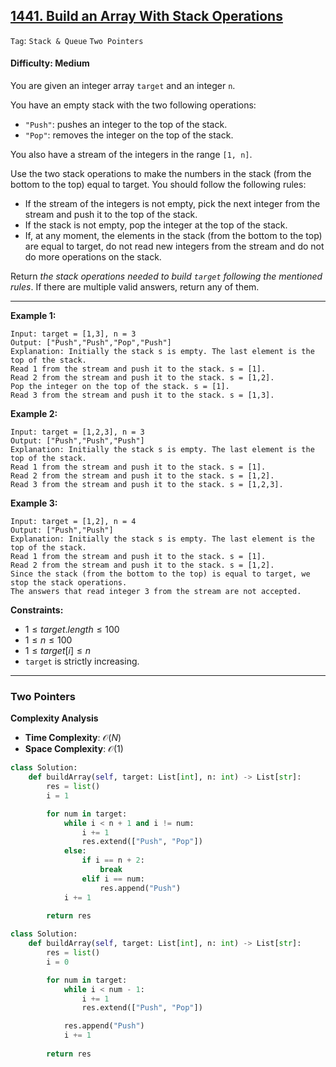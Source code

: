 ## [1441. Build an Array With Stack Operations](https://leetcode.com/problems/build-an-array-with-stack-operations)

```Tag```: ```Stack & Queue``` ```Two Pointers```

#### Difficulty: Medium

You are given an integer array ```target``` and an integer ```n```.

You have an empty stack with the two following operations:

- ```"Push"```: pushes an integer to the top of the stack.
- ```"Pop"```: removes the integer on the top of the stack.

You also have a stream of the integers in the range ```[1, n]```.

Use the two stack operations to make the numbers in the stack (from the bottom to the top) equal to target. You should follow the following rules:

- If the stream of the integers is not empty, pick the next integer from the stream and push it to the top of the stack.
- If the stack is not empty, pop the integer at the top of the stack.
- If, at any moment, the elements in the stack (from the bottom to the top) are equal to target, do not read new integers from the stream and do not do more operations on the stack.

Return _the stack operations needed to build ```target``` following the mentioned rules_. If there are multiple valid answers, return any of them.

---

__Example 1:__
```
Input: target = [1,3], n = 3
Output: ["Push","Push","Pop","Push"]
Explanation: Initially the stack s is empty. The last element is the top of the stack.
Read 1 from the stream and push it to the stack. s = [1].
Read 2 from the stream and push it to the stack. s = [1,2].
Pop the integer on the top of the stack. s = [1].
Read 3 from the stream and push it to the stack. s = [1,3].
```

__Example 2:__
```
Input: target = [1,2,3], n = 3
Output: ["Push","Push","Push"]
Explanation: Initially the stack s is empty. The last element is the top of the stack.
Read 1 from the stream and push it to the stack. s = [1].
Read 2 from the stream and push it to the stack. s = [1,2].
Read 3 from the stream and push it to the stack. s = [1,2,3].
```

__Example 3:__
```
Input: target = [1,2], n = 4
Output: ["Push","Push"]
Explanation: Initially the stack s is empty. The last element is the top of the stack.
Read 1 from the stream and push it to the stack. s = [1].
Read 2 from the stream and push it to the stack. s = [1,2].
Since the stack (from the bottom to the top) is equal to target, we stop the stack operations.
The answers that read integer 3 from the stream are not accepted.
```

__Constraints:__

- $1 \le target.length \le 100$
- $1 \le n \le 100$
- $1 \le target[i] \le n$
- ```target``` is strictly increasing.

---

### Two Pointers

__Complexity Analysis__

- __Time Complexity__: $\mathcal{O}(N)$
- __Space Complexity__: $\mathcal{O}(1)$

```Python
class Solution:
    def buildArray(self, target: List[int], n: int) -> List[str]:
        res = list()
        i = 1

        for num in target:
            while i < n + 1 and i != num:
                i += 1
                res.extend(["Push", "Pop"])
            else:
                if i == n + 2:
                    break
                elif i == num:
                    res.append("Push")
            i += 1
        
        return res
```

```Python
class Solution:
    def buildArray(self, target: List[int], n: int) -> List[str]:
        res = list()
        i = 0

        for num in target:
            while i < num - 1:
                i += 1
                res.extend(["Push", "Pop"])

            res.append("Push")
            i += 1
        
        return res
```
